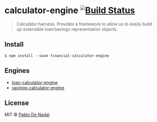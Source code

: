 # calculator-engine [![Build Status](https://travis-ci.org/financial-calcs/calculator-engine.svg?branch=master)](https://travis-ci.org/financial-calcs/calculator-engine)

> Calculator harness. Provides a framework to allow us to easily build up extensible loan/savings representation objects.

## Install

```
$ npm install --save financial-calculator-engine
```

## Engines
- [loan-calculator-engine](https://github.com/financial-calcs/loan-calculator-engine)
- [savings-calculator-engine](https://github.com/financial-calcs/savings-calculator-engine)

## License

MIT © [Pablo De Nadai](http://pablodenadai.com)
